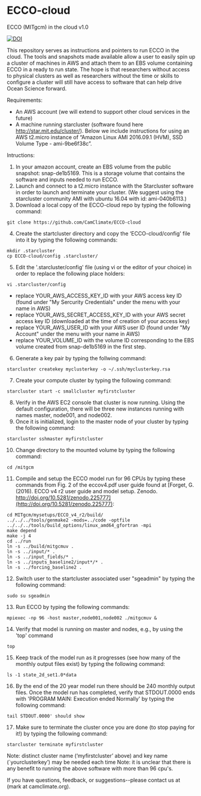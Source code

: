 # ECCO-cloud
ECCO (MITgcm) in the cloud v1.0

[![DOI](https://zenodo.org/badge/76081884.svg)](https://zenodo.org/badge/latestdoi/76081884)

This repository serves as instructions and pointers to run ECCO in the cloud.  The tools and snapshots made available allow a user to easily spin up a cluster of machines in AWS and attach them to an EBS volume containing ECCO in a ready to run state.  The hope is that researchers without access to physical clusters as well as researchers without the time or skills to configure a cluster will still have access to software that can help drive Ocean Science forward.

Requirements:
* An AWS account (we will extend to support other cloud services in the future)
* A machine running starcluster (software found here http://star.mit.edu/cluster/). Below we include instructions for using an AWS t2.micro instance of “Amazon Linux AMI 2016.09.1 (HVM), SSD Volume Type - ami-9be6f38c”.

Intructions:
1. In your amazon account, create an EBS volume from the public snapshot: snap-de1b5169.  This is a storage volume that contains the software and inputs needed to run ECCO. 
2. Launch and connect to a t2.micro instance with the Starcluster software in order to launch and terminate your cluster.  (We suggest using the starcluster community AMI with ubuntu 16.04 with id: ami-040b6113.)
3. Download a local copy of the ECCO-cloud repo by typing the following command:
```
git clone https://github.com/CamClimate/ECCO-cloud
```
4. Create the startcluster directory and copy the ‘ECCO-cloud/config' file into it by typing the following commands:
```
mkdir .starcluster
cp ECCO-cloud/config .starcluster/
```
5. Edit the '.starcluster/config' file (using vi or the editor of your choice) in order to replace the following place holders:
```
vi .starcluster/config
```
   * replace YOUR_AWS_ACCESS_KEY_ID with your AWS access key ID (found under "My Sercurity Credentials" under the menu with your name in AWS)
   * replace YOUR_AWS_SECRET_ACCESS_KEY_ID with your AWS secret access key ID (downloaded at the time of creation of your access key)
   * replace YOUR_AWS_USER_ID with your AWS user ID (found under "My Account" under the menu with your name in AWS)
   * replace YOUR_VOLUME_ID with the volume ID corresponding to the EBS volume created from snap-de1b5169 in the first step.
6. Generate a key pair by typing the follwing command:
```
starcluster createkey myclusterkey -o ~/.ssh/myclusterkey.rsa
```
7. Create your compute cluster by typing the following command:
```
starcluster start -c smallcluster myfirstcluster
```
8. Verify in the AWS EC2 console that cluster is now running. Using the default configuration, there will be three new instances running with names master, node001, and node002.
9. Once it is initialized, login to the master node of your cluster by typing the following command:
```
starcluster sshmaster myfirstcluster
```
10. Change directory to the mounted volume by typing the following command:
```
cd /mitgcm
```
11. Compile and setup the ECCO model run for 96 CPUs by typing these commands from Fig. 2 of the eccov4.pdf user guide found at [Forget, G. (2016). ECCO v4 r2 user guide and model setup. Zenodo. http://doi.org/10.5281/zenodo.225777](http://doi.org/10.5281/zenodo.225777):
```
cd MITgcm/mysetups/ECCO_v4_r2/build/
../../../tools/genmake2 -mods=../code -optfile ../../../tools/build_options/linux_amd64_gfortran -mpi
make depend
make -j 4
cd ../run
ln -s ../build/mitgcmuv .
ln -s ../input/* .
ln -s ../input_fields/* .
ln -s ../inputs_baseline2/input*/* .
ln -s ../forcing_baseline2 .
```
12. Switch user to the startcluster associated user "sgeadmin" by typing the following command:
```
sudo su sgeadmin
```
13. Run ECCO by typing the following commands:
```
mpiexec -np 96 -host master,node001,node002 ./mitgcmuv &
```
14. Verify that model is running on master and nodes, e.g., by using the 'top' command
```
top
```
15. Keep track of the model run as it progresses (see how many of the monthly output files exist) by typing the following command:
```
ls -1 state_2d_set1.0*data
```
16. By the end of the 20 year model run there should be 240 monthly output files.  Once the model run has completed, verify that STDOUT.0000 ends with 'PROGRAM MAIN: Execution ended Normally' by typing the following command: 
```
tail STDOUT.0000' should show 
```  
17. Make sure to terminate the cluster once you are done (to stop paying for it!) by typing the following command:
```
starcluster terminate myfirstcluster
```

Note: distinct cluster name (‘myfirstcluster’ above) and key name (`yourclusterkey’) may be needed each time
Note: it is unclear that there is any benefit to running the above software with more than 96 cpu's.

If you have questions, feedback, or suggestions--please contact us at (mark at camclimate.org).



